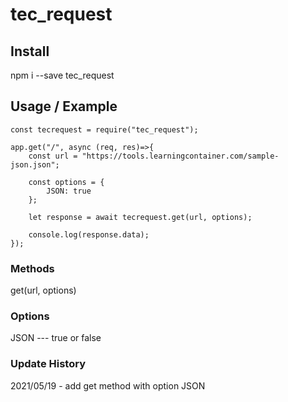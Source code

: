 # tec_request

## Install
npm i --save tec_request

## Usage / Example
```
const tecrequest = require("tec_request");

app.get("/", async (req, res)=>{
    const url = "https://tools.learningcontainer.com/sample-json.json";

    const options = {
        JSON: true
    };

    let response = await tecrequest.get(url, options);
    
    console.log(response.data);
});
```

### Methods

get(url, options)

### Options

JSON --- true or false

### Update History
2021/05/19 - add get method with option JSON